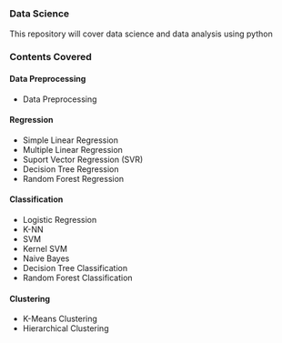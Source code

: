 # <h3>Data Science</h3>
This repository will cover data science and data analysis using python
<h3>Contents Covered</h3> 
<h4>Data Preprocessing</h4>
<ul>
  <li>Data Preprocessing</li>
</ul>
<h4>Regression</h4>
<ul>
  <li>Simple Linear Regression</li>
  <li>Multiple Linear Regression</li>
  <li>Suport Vector Regression (SVR)</li>
  <li>Decision Tree Regression</li>
  <li>Random Forest Regression</li>
</ul>
<h4>Classification</h4>
<ul>
  <li>Logistic Regression</li>
  <li>K-NN</li>
  <li>SVM</li>
  <li>Kernel SVM</li>
  <li>Naive Bayes</li>
  <li>Decision Tree Classification</li>
  <li>Random Forest Classification</li>
</ul>
<h4>Clustering</h4>
<ul>
  <li>K-Means Clustering</li>
  <li>Hierarchical Clustering</li>
</ul>
